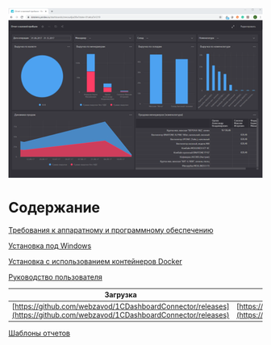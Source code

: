 <script type="text/javascript" >
   (function(m,e,t,r,i,k,a){m[i]=m[i]||function(){(m[i].a=m[i].a||[]).push(arguments)};
   m[i].l=1*new Date();k=e.createElement(t),a=e.getElementsByTagName(t)[0],k.async=1,k.src=r,a.parentNode.insertBefore(k,a)})
   (window, document, "script", "https://mc.yandex.ru/metrika/tag.js", "ym");

   ym(58455199, "init", {
        clickmap:true,
        trackLinks:true,
        accurateTrackBounce:true
   });
</script>
<noscript><div><img src="https://mc.yandex.ru/watch/58455199" style="position:absolute; left:-9999px;" alt="" /></div></noscript>

![Simple report](repFull.png)

# Содержание
[Требования к аппаратному и программному обеспечению](https://github.com/webzavod/1CDashboardConnector/wiki/%D0%A2%D1%80%D0%B5%D0%B1%D0%BE%D0%B2%D0%B0%D0%BD%D0%B8%D1%8F-%D0%BA-%D0%9F%D1%80%D0%BE%D0%B3%D1%80%D0%B0%D0%BC%D0%BC%D0%BD%D0%BE%D0%BC%D1%83-%D0%B8-%D0%B0%D0%BF%D0%BF%D0%B0%D1%80%D0%B0%D1%82%D0%BD%D0%BE%D0%BC%D1%83-%D0%BE%D0%B1%D0%B5%D1%81%D0%BF%D0%B5%D1%87%D0%B5%D0%BD%D0%B8%D1%8E)

[Установка под Windows](https://github.com/webzavod/1CDashboardConnector/wiki/%D0%A3%D1%81%D1%82%D0%B0%D0%BD%D0%BE%D0%B2%D0%BA%D0%B0-1%D0%A1%C2%AE--%D0%94%D0%B0%D1%88%D0%B1%D0%BE%D1%80%D0%B4%D0%9A%D0%BE%D0%BD%D0%BD%D0%B5%D0%BA%D1%82%D0%BE%D1%80-%D0%BD%D0%B0-%D0%BA%D0%BE%D0%BC%D0%BF%D1%8C%D1%8E%D1%82%D0%B5%D1%80%D1%8B-%D0%BF%D0%BE-%D1%83%D0%BF%D1%80%D0%B0%D0%B2%D0%BB%D0%B5%D0%BD%D0%B8%D0%B5%D0%BC-Windows)

[Установка с использованием контейнеров Docker](https://github.com/webzavod/1CDashboardConnector/wiki/%D0%A3%D1%81%D1%82%D0%B0%D0%BD%D0%BE%D0%B2%D0%BA%D0%B0-%D1%81-%D0%B8%D1%81%D0%BF%D0%BE%D0%BB%D1%8C%D0%B7%D0%BE%D0%B2%D0%B0%D0%BD%D0%B8%D0%B5%D0%BC-%D0%BA%D0%BE%D0%BD%D1%82%D0%B5%D0%B9%D0%BD%D0%B5%D1%80%D0%BE%D0%B2-Docker)

[Руководство пользователя](https://github.com/webzavod/1CDashboardConnector/wiki/%D0%A0%D1%83%D0%BA%D0%BE%D0%B2%D0%BE%D0%B4%D1%81%D1%82%D0%B2%D0%BE-%D0%BF%D0%BE%D0%BB%D1%8C%D0%B7%D0%BE%D0%B2%D0%B0%D1%82%D0%B5%D0%BB%D1%8F)


| Загрузка                                        | Сообщить об ошибке                            |
| ----------------------------------------------- | --------------------------------------------- |
|[https://github.com/webzavod/1CDashboardConnector/releases](https://github.com/webzavod/1CDashboardConnector/releases)  | [https://github.com/webzavod/1CDashboardConnector/issues](https://github.com/webzavod/1CDashboardConnector/issues) |

[Шаблоны отчетов](https://github.com/webzavod/1CDashboardConnector/tree/master/ReportTemplates)
